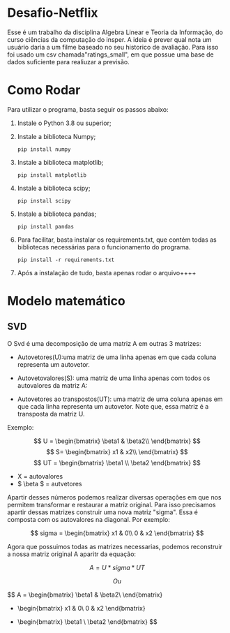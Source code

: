 # Desafio-Netflix

Esse é um trabalho da disciplina Algebra Linear e Teoria da Informação, do curso ciências da computação do insper. A ideia é prever qual nota um usuário daria a um filme baseado no seu historico de avaliação. Para isso foi usado um csv chamada"ratings_small", em que possue uma base de dados suficiente para realiuzar a previsão.

# Como Rodar

  Para utilizar o programa, basta seguir os passos abaixo:

  1. Instale o Python 3.8 ou superior;

  2. Instale a biblioteca Numpy;
     
     ```pip install numpy```

  3. Instale a biblioteca matplotlib;
     
     ```pip install matplotlib```
     
  4. Instale a biblioteca scipy;
     
     ```pip install scipy```
     
  5. Instale a biblioteca pandas;
     
     ```pip install pandas```

  6. Para facilitar, basta instalar os requirements.txt, que contém todas as bibliotecas necessárias para o funcionamento do programa.
   
      ```pip install -r requirements.txt```
  
  6. Após a instalação de tudo, basta apenas rodar o arquivo++++
  
  
  # Modelo matemático

 ## SVD

 O Svd é uma decomposição de uma matriz A em outras 3 matrizes:

 * Autovetores(U):uma matriz de uma linha apenas em que cada coluna representa um autovetor.

 * Autovetovalores(S): uma matriz de uma linha apenas com todos os autovalores da matriz A: 

 * Autovetores ao transpostos(UT): uma matriz de uma coluna apenas em que cada linha representa um autovetor. Note que, essa matriz é a transposta da matriz U.

Exemplo:

$$
 U = \begin{bmatrix}
\beta1 & \beta2\\
\end{bmatrix}
$$
$$
 S= \begin{bmatrix}
x1 & x2\\
\end{bmatrix}
$$
$$
 UT = \begin{bmatrix}
\beta1 \\
\beta2
\end{bmatrix}
$$

 

 * X = autovalores
 * $ \beta $ = autvetores


 Apartir desses números podemos realizar diversas operações em que nos permitem transformar e restaurar a matriz original. Para isso precisamos apartir dessas matrizes construir uma nova matriz "sigma". Essa é composta com os autovalores na diagonal. Por exemplo:

$$
 sigma = \begin{bmatrix}
x1 & 0\\
0 & x2
\end{bmatrix}
$$

Agora que possuimos todas as matrizes necessarias, podemos reconstruir a nossa matriz original A aparitr da equação:

   $$
   A = U * sigma * UT
   $$


   $$
      Ou
   $$

$$
 A = \begin{bmatrix}
\beta1 & \beta2\\
\end{bmatrix}

 * \begin{bmatrix}
x1 & 0\\
0 & x2
\end{bmatrix}

 * \begin{bmatrix}
\beta1 \\
\beta2
\end{bmatrix}
$$












